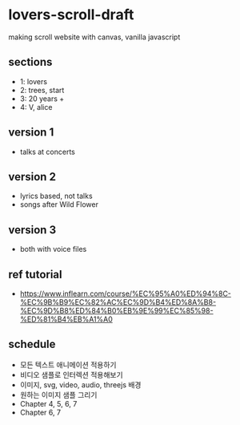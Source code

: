 # lovers-scroll-draft
making scroll website with canvas, vanilla javascript

## sections
- 1: lovers
- 2: trees, start
- 3: 20 years +
- 4: V, alice

## version 1
- talks at concerts

## version 2
- lyrics based, not talks
- songs after Wild Flower

## version 3
- both with voice files

## ref tutorial
- https://www.inflearn.com/course/%EC%95%A0%ED%94%8C-%EC%9B%B9%EC%82%AC%EC%9D%B4%ED%8A%B8-%EC%9D%B8%ED%84%B0%EB%9E%99%EC%85%98-%ED%81%B4%EB%A1%A0

## schedule

- 모든 텍스트 애니메이션 적용하기
- 비디오 샘플로 인터렉션 적용해보기
- 이미지, svg, video, audio, threejs 배경 
- 원하는 이미지 샘플 그리기
- Chapter 4, 5, 6, 7
- Chapter 6, 7
